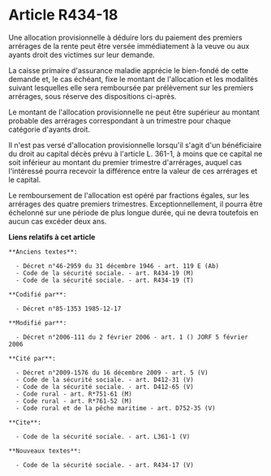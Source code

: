 # Article R434-18

Une allocation provisionnelle à déduire lors du paiement des premiers arrérages de la rente peut être versée immédiatement à
la veuve ou aux ayants droit des victimes sur leur demande. 

La caisse primaire d'assurance maladie apprécie le bien-fondé de cette demande et, le cas échéant, fixe le montant de
l'allocation et les modalités suivant lesquelles elle sera remboursée par prélèvement sur les premiers arrérages, sous
réserve des dispositions ci-après. 

Le montant de l'allocation provisionnelle ne peut être supérieur au montant probable des arrérages correspondant à un
trimestre pour chaque catégorie d'ayants droit. 

Il n'est pas versé d'allocation provisionnelle lorsqu'il s'agit d'un bénéficiaire du droit au capital décès prévu à l'article
L. 361-1, à moins que ce capital ne soit inférieur au montant du premier trimestre d'arrérages, auquel cas l'intéressé pourra
recevoir la différence entre la valeur de ces arrérages et le capital. 

Le remboursement de l'allocation est opéré par fractions égales, sur les arrérages des quatre premiers trimestres.
Exceptionnellement, il pourra être échelonné sur une période de plus longue durée, qui ne devra toutefois en aucun cas
excéder deux ans.

**Liens relatifs à cet article**

	**Anciens textes**:

	  - Décret n°46-2959 du 31 décembre 1946 - art. 119 E (Ab)
	  - Code de la sécurité sociale. - art. R434-19 (M)
	  - Code de la sécurité sociale. - art. R434-19 (T)

	**Codifié par**:

	  - Décret n°85-1353 1985-12-17

	**Modifié par**:

	  - Décret n°2006-111 du 2 février 2006 - art. 1 () JORF 5 février 2006

	**Cité par**:

	  - Décret n°2009-1576 du 16 décembre 2009 - art. 5 (V)
	  - Code de la sécurité sociale. - art. D412-31 (V)
	  - Code de la sécurité sociale. - art. D412-65 (V)
	  - Code rural - art. R*751-61 (M)
	  - Code rural - art. R*761-52 (M)
	  - Code rural et de la pêche maritime - art. D752-35 (V)

	**Cite**:

	  - Code de la sécurité sociale. - art. L361-1 (V)

	**Nouveaux textes**:

	  - Code de la sécurité sociale. - art. R434-17 (V)
